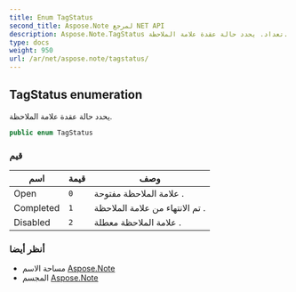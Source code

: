 ```yaml
---
title: Enum TagStatus
second_title: Aspose.Note لمرجع NET API
description: Aspose.Note.TagStatus تعداد. يحدد حالة عقدة علامة الملاحظة.
type: docs
weight: 950
url: /ar/net/aspose.note/tagstatus/
---
```

## TagStatus enumeration

يحدد حالة عقدة علامة الملاحظة.

```csharp
public enum TagStatus
```

### قيم

| اسم | قيمة | وصف |
| --- | --- | --- |
| Open | `0` | علامة الملاحظة مفتوحة . |
| Completed | `1` | تم الانتهاء من علامة الملاحظة . |
| Disabled | `2` | علامة الملاحظة معطلة . |

### أنظر أيضا

* مساحة الاسم [Aspose.Note](../../aspose.note/)
* المجسم [Aspose.Note](../../)


